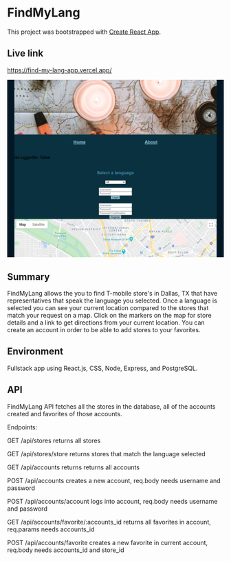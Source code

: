 # FindMyLang

This project was bootstrapped with [Create React App](https://github.com/facebook/create-react-app).

## Live link 

https://find-my-lang-app.vercel.app/

![Screenshot](https://github.com/JordyPena/Portfolio/blob/main/images/project-screenshots/findmylang-app-screenshot.png)

## Summary

FindMyLang allows the you to find T-mobile store's in Dallas, TX that have
representatives that speak the language you selected. Once a language is selected
you can see your current location compared to the stores that match your request
on a map. Click on the markers on the map for store details and a link to get directions from your current location. You can create an account in order to be
able to add stores to your favorites.

## Environment 

Fullstack app using React.js, CSS, Node, Express, and PostgreSQL.

## API 

FindMyLang API fetches all the stores in the database, all of the accounts created and favorites of those accounts.

Endpoints: 

GET /api/stores returns all stores

GET /api/stores/store returns stores that match the language selected

GET /api/accounts returns returns all accounts

POST /api/accounts creates a new account, req.body needs username and password

POST /api/accounts/account logs into account, req.body needs username and password

GET  /api/accounts/favorite/:accounts_id returns all favorites in account, req.params needs accounts_id

POST /api/accounts/favorite creates a new favorite in current account, req.body needs accounts_id and store_id

